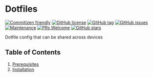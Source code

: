 # Dotfiles

[![Commitizen friendly](https://img.shields.io/badge/commitizen-friendly-brightgreen.svg)](http://commitizen.github.io/cz-cli/)
[![GitHub license](https://img.shields.io/github/license/projectjudge/dotfiles.svg)](https://github.com/projectjudge/dotfiles/blob/main/LICENSE)
[![GitHub tag](https://img.shields.io/github/tag/projectjudge/dotfiles.svg)](https://GitHub.com/projectjudge/dotfiles/tags/)
[![GitHub issues](https://img.shields.io/github/issues/projectjudge/dotfiles.svg)](https://GitHub.com/projectjudge/dotfiles/issues/)
[![Maintenance](https://img.shields.io/badge/Maintained%3F-yes-green.svg)](https://gitHub.com/projectjudge/dotfiles/graphs/commit-activity)
[![PRs Welcome](https://img.shields.io/badge/PRs-welcome-brightgreen.svg?style=flat-square)](https://github.com/projectjudge/dotfiles/compare)
[![GitHub stars](https://img.shields.io/github/stars/projectjudge/dotfiles.svg?style=social&label=Star&maxAge=2592000)](https://GitHub.com/projectjudge/dotfiles/stargazers/)

Dotfile config that can be shared across devices

## Table of Contents

1. [Prerequisites](./docs/prerequisites.md)
2. [Installation](./docs/installation.md)
